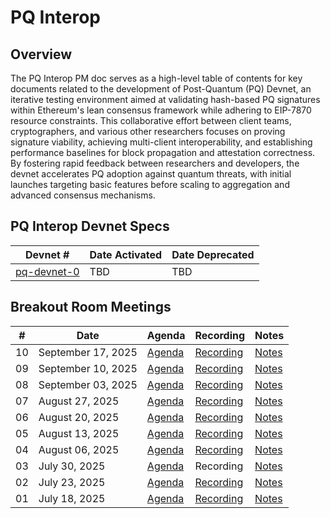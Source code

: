 # PQ Interop

## Overview
The PQ Interop PM doc serves as a high-level table of contents for key documents related to the development of Post-Quantum (PQ) Devnet, an iterative testing environment aimed at validating hash-based PQ signatures within Ethereum's lean consensus framework while adhering to EIP-7870 resource constraints. This collaborative effort between client teams, cryptographers, and various other researchers focuses on proving signature viability, achieving multi-client interoperability, and establishing performance baselines for block propagation and attestation correctness. By fostering rapid feedback between researchers and developers, the devnet accelerates PQ adoption against quantum threats, with initial launches targeting basic features before scaling to aggregation and advanced consensus mechanisms.


## PQ Interop Devnet Specs

| Devnet # | Date Activated | Date Deprecated |
| -- | -- | -- |
| [pq-devnet-0](https://github.com/leanEthereum/pm/pull/4) | TBD | TBD |


## Breakout Room Meetings

| # | Date | Agenda | Recording | Notes |
| -- | --| -- | -- | -- |
| 10 | September 17, 2025 | [Agenda](https://github.com/ethereum/pm/issues/1728) | [Recording](https://youtu.be/JeeFrwmdX8I?si=UqmpqyarMh9-p3Ev) | [Notes](meetings/meeting-10.md) |
| 09 | September 10, 2025 | [Agenda](https://github.com/ethereum/pm/issues/1722) | [Recording](https://youtu.be/Oa1cIj8av4M?si=OiMuGb9KJJ4_ITu3) | [Notes](meetings/meeting-09.md) |
| 08 | September 03, 2025 | [Agenda](https://github.com/ethereum/pm/issues/1712) | [Recording](https://youtu.be/buacaj50n_Y?si=e0XOoAi8ab4mT-Jq) | [Notes](meetings/meeting-08.md) |
| 07 | August 27, 2025 | [Agenda](https://github.com/ethereum/pm/issues/1698) | [Recording](https://youtu.be/coCfDEnAzSo?si=z4CTv-DyYLRAYiA3) | [Notes](meetings/meeting-07.md) |
| 06 | August 20, 2025 | [Agenda](https://github.com/ethereum/pm/issues/1690) | [Recording](https://youtu.be/Bmn9lY90UGw) | [Notes](meetings/meeting-06.md) |
| 05 | August 13, 2025 | [Agenda](https://github.com/ethereum/pm/issues/1675) | [Recording](https://youtu.be/kyBvoDjbEiw?feature=shared) | [Notes](meetings/meeting-05.md) |
| 04 | August 06, 2025 | [Agenda](https://github.com/ethereum/pm/issues/1663) | [Recording](https://youtu.be/WU6y0sZv_i8) | [Notes](meetings/meeting-04.md) |
| 03 | July 30, 2025 | [Agenda](https://github.com/ethereum/pm/issues/1635) | Recording | [Notes](meetings/meeting-03.md) |
| 02 | July 23, 2025 | [Agenda](https://github.com/ethereum/pm/issues/1632) | [Recording](https://youtu.be/yZBlCnXRIEY?si=xaEHakUfO5alg498) | [Notes](meetings/meeting-02.md) |
| 01 | July 18, 2025 | [Agenda](https://github.com/ethereum/pm/issues/1631) | [Recording](https://www.youtube.com/watch?v=AeCY-vabyuY) | [Notes](meetings/meeting-01.md) |
